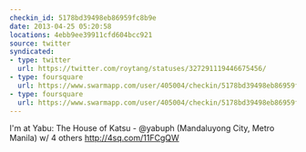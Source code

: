 ```yaml
---
checkin_id: 5178bd39498eb86959fc8b9e
date: 2013-04-25 05:20:58
locations: 4ebb9ee39911cfd604bcc921
source: twitter
syndicated:
- type: twitter
  url: https://twitter.com/roytang/statuses/327291119446675456/
- type: foursquare
  url: https://www.swarmapp.com/user/405004/checkin/5178bd39498eb86959fc8b9e?s=J01ngRU-WTMBUDuhllDyfKipGDs&ref=tw
- type: foursquare
  url: https://www.swarmapp.com/user/405004/checkin/5178bd39498eb86959fc8b9e?s=J01ngRU-WTMBUDuhllDyfKipGDs&ref=tw
---
```


I'm at Yabu: The House of Katsu - @yabuph (Mandaluyong City, Metro Manila) w/ 4 others http://4sq.com/11FCgQW